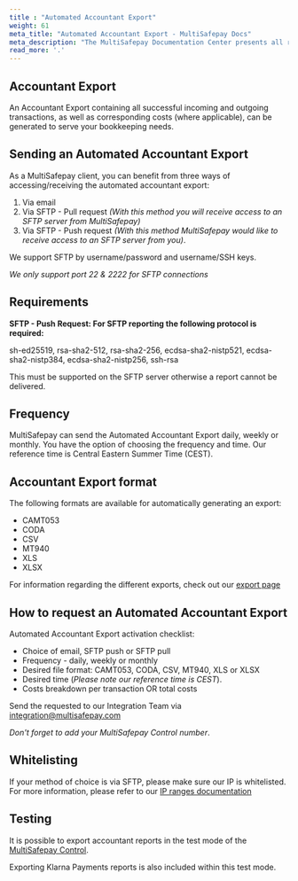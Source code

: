 ```yaml
---
title : "Automated Accountant Export"
weight: 61
meta_title: "Automated Accountant Export - MultiSafepay Docs"
meta_description: "The MultiSafepay Documentation Center presents all relevant information about our Plugins and API. You can also find support pages for Payment Methods, Tools and General Questions as well as the contact details of our Support and Integration Teams."
read_more: '.'
---
```


## Accountant Export
An Accountant Export containing all successful incoming and outgoing transactions, as well as corresponding costs (where applicable), can be generated to serve your bookkeeping needs. 

## Sending an Automated Accountant Export
As a MultiSafepay client, you can benefit from three ways of accessing/receiving the automated accountant export:

1. Via email
2. Via SFTP - Pull request _(With this method you will receive access to an SFTP server from MultiSafepay)_
3. Via SFTP - Push request _(With this method MultiSafepay would like to receive access to an SFTP server from you)_.

We support SFTP by username/password and username/SSH keys.

_We only support port 22 & 2222 for SFTP connections_


## Requirements

__SFTP - Push Request: For SFTP reporting the following protocol is required:__

sh-ed25519,
rsa-sha2-512,
rsa-sha2-256,
ecdsa-sha2-nistp521,
ecdsa-sha2-nistp384,
ecdsa-sha2-nistp256,
ssh-rsa

This must be supported on the SFTP server otherwise a report cannot be delivered.

## Frequency
MultiSafepay can send the Automated Accountant Export daily, weekly or monthly.  You have the option of choosing the frequency and time. Our reference time is Central Eastern Summer Time (CEST).

## Accountant Export format
The following formats are available for automatically generating an export:

* CAMT053
* CODA
* CSV
* MT940
* XLS
* XLSX

For information regarding the different exports, check out our [export page](https://docs.multisafepay.com/tools/reports/accountant-report-export)   

## How to request an Automated Accountant Export

Automated Accountant Export activation checklist:

* Choice of email, SFTP push or SFTP pull            
* Frequency - daily, weekly or monthly
* Desired file format: CAMT053, CODA, CSV, MT940, XLS or XLSX
* Desired time (_Please note our reference time is CEST_).
* Costs breakdown per transaction OR total costs 


Send the requested to our Integration Team via <integration@multisafepay.com> 

_Don't forget to add your MultiSafepay Control number_.

## Whitelisting

If your method of choice is via SFTP, please make sure our IP is whitelisted. For more information, please refer to our [IP ranges documentation](/faq/general/ip-ranges)

## Testing

It is possible to export accountant reports in the test mode of the [MultiSafepay Control](https://testmerchant.multisafepay.com/). 

Exporting Klarna Payments reports is also included within this test mode.